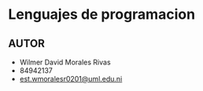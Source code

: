 # Lenguajes de programacion

## AUTOR

- Wilmer David Morales Rivas
- 84942137
- est.wmoralesr0201@uml.edu.ni